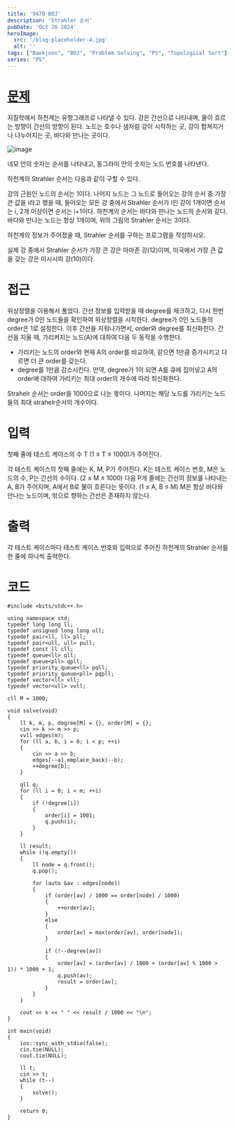 ```yaml
---
title: '9470 BOJ'
description: 'Strahler 순서'
pubDate: 'Oct 26 2024'
heroImage: 
  src: '/blog-placeholder-4.jpg'
  alt: ''
tags: ["Baekjoon", "BOJ", "Problem Solving", "PS", "Topological Sort"]
series: "PS"
---
```


# [문제](https://www.acmicpc.net/problem/9470)
지질학에서 하천계는 유향그래프로 나타낼 수 있다. 
강은 간선으로 나타내며, 물이 흐르는 방향이 간선의 방향이 된다. 노드는 호수나 샘처럼 강이 시작하는 곳, 강이 합쳐지거나 나누어지는 곳, 바다와 만나는 곳이다.

![image](https://github.com/user-attachments/assets/ee10704d-505a-42e2-827c-b925d37caeb4)


네모 안의 숫자는 순서를 나타내고, 동그라미 안의 숫자는 노드 번호를 나타낸다.

하천계의 Strahler 순서는 다음과 같이 구할 수 있다.

강의 근원인 노드의 순서는 1이다.
나머지 노드는 그 노드로 들어오는 강의 순서 중 가장 큰 값을 i라고 했을 때, 들어오는 모든 강 중에서 Strahler 순서가 i인 강이 1개이면 순서는 i, 2개 이상이면 순서는 i+1이다.
하천계의 순서는 바다와 만나는 노드의 순서와 같다. 바다와 만나는 노드는 항상 1개이며, 위의 그림의 Strahler 순서는 3이다.

하천계의 정보가 주어졌을 때, Strahler 순서를 구하는 프로그램을 작성하시오.

실제 강 중에서 Strahler 순서가 가장 큰 강은 아마존 강(12)이며, 미국에서 가장 큰 값을 갖는 강은 미시시피 강(10)이다.

# 접근
위상정렬을 이용해서 풀었다. 간선 정보를 입력받을 때 degree를 체크하고, 다시 한번 degree가 0인 노드들을 확인하여 위상정렬을 시작한다. degree가 0인 노드들의 order은 1로 설정한다.
이후 간선을 지워나가면서, order와 degree를 최신화한다. 간선을 지울 때, 가리켜지는 노드(A)에 대하여 다음 두 동작을 수행한다.
* 가리키는 노드의 order와 현재 A의 order를 비교하여, 같으면 1만큼 증가시키고 다르면 더 큰 order를 갖는다.
* degree를 1만큼 감소시킨다. 만약, degree가 1이 되면 A를 큐에 집어넣고 A의 order에 대하여 가리키는 최대 order의 개수에 따라 최신화한다.

Strahelr 순서는 order을 1000으로 나눈 몫이다. 나머지는 해당 노드를 가리키는 노드들의 최대 strahelr순서의 개수이다.

# 입력
첫째 줄에 테스트 케이스의 수 T (1 ≤ T ≤ 1000)가 주어진다.

각 테스트 케이스의 첫째 줄에는 K, M, P가 주어진다. K는 테스트 케이스 번호, M은 노드의 수, P는 간선의 수이다. (2 ≤ M ≤ 1000) 다음 P개 줄에는 간선의 정보를 나타내는 A, B가 주어지며, A에서 B로 물이 흐른다는 뜻이다. (1 ≤ A, B ≤ M) M은 항상 바다와 만나는 노드이며, 밖으로 향하는 간선은 존재하지 않는다.

# 출력
각 테스트 케이스마다 테스트 케이스 번호와 입력으로 주어진 하천계의 Strahler 순서를 한 줄에 하나씩 출력한다.

# 코드
```
#include <bits/stdc++.h>

using namespace std;
typedef long long ll;
typedef unsigned long long ull;
typedef pair<ll, ll> pll;
typedef pair<ull, ull> pull;
typedef const ll cll;
typedef queue<ll> qll;
typedef queue<pll> qpll;
typedef priority_queue<ll> pqll;
typedef priority_queue<pll> pqpll;
typedef vector<ll> vll;
typedef vector<vll> vvll;

cll M = 1000;

void solve(void)
{
    ll k, m, p, degree[M] = {}, order[M] = {};
    cin >> k >> m >> p;
    vvll edges(m);
    for (ll a, b, i = 0; i < p; ++i)
    {
        cin >> a >> b;
        edges[--a].emplace_back(--b);
        ++degree[b];
    }

    qll q;
    for (ll i = 0; i < m; ++i)
    {
        if (!degree[i])
        {
            order[i] = 1001;
            q.push(i);
        }
    }

    ll result;
    while (!q.empty())
    {
        ll node = q.front();
        q.pop();

        for (auto &av : edges[node])
        {
            if (order[av] / 1000 == order[node] / 1000)
            {
                ++order[av];
            }
            else
            {
                order[av] = max(order[av], order[node]);
            }

            if (!--degree[av])
            {
                order[av] = (order[av] / 1000 + (order[av] % 1000 > 1)) * 1000 + 1;
                q.push(av);
                result = order[av];
            }
        }
    }

    cout << k << " " << result / 1000 << "\n";
}

int main(void)
{
    ios::sync_with_stdio(false);
    cin.tie(NULL);
    cout.tie(NULL);

    ll t;
    cin >> t;
    while (t--)
    {
        solve();
    }

    return 0;
}
```
